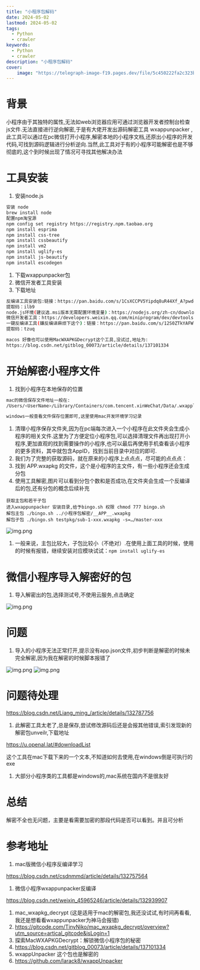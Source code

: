 ```yaml
---
title: "小程序包解码"
date: 2024-05-02
lastmod: 2024-05-02
tags:
  - Python
  - crawler
keywords:
  - Python
  - crawler
description: "小程序包解码"
cover:
    image: "https://telegraph-image-f19.pages.dev/file/5c450222fa2c323bb06e8.jpg"
---
```


# 背景

小程序由于其独特的属性,无法如web浏览器应用可通过浏览器开发者控制台检查js文件.无法直接进行逆向解密,于是有大佬开发出源码解密工具 wxappunpacker ,此工具可以通过在pc微信打开小程序,解密本地的小程序文档,还原出小程序的开发代码,可找到源码逻辑进行分析逆向.当然,此工具对于有的小程序可能解密也是不够彻底的,这个到时候出现了情况可寻找其他解决办法

# 工具安装

1. 安装node.js

```Bash
安装 node
brew install node
配置npm淘宝源
npm config set registry https://registry.npm.taobao.org
npm install esprima
npm install css-tree
npm install cssbeautify
npm install vm2
npm install uglify-es
npm install js-beautify
npm install escodegen
```

1. 下载wxappunpacker包
2. 微信开发者工具安装
3. 下载地址

```Bash
反编译工具安装包:链接：https://pan.baidu.com/s/1CsXCCPV5Yipdq8uR44Xf_A?pwd=ilb9
提取码：ilb9
node.js环境(建议选.msi版本无需配置环境变量)：https://nodejs.org/zh-cn/download
微信开发者工具：https://developers.weixin.qq.com/miniprogram/dev/devtools/download.html
一键反编译工具(嫌反编译麻烦下这个)：链接：https://pan.baidu.com/s/12S0ZTkYAFWYfui7ujjrijw?pwd=tzuq
提取码：tzuq

macos 好像也可以使用MacWXAPKGDecrypt这个工具,没试过,地址为:
https://blog.csdn.net/gitblog_00073/article/details/137101334
```

# 开始解密小程序文件

1. 找到小程序在本地保存的位置

```Bash
mac的微信保存文件地址一般在:
/Users/<UserName>/Library/Containers/com.tencent.xinWeChat/Data/.wxapplet/packages

windows一般查看文件保存位置即可,这里使用mac开发环境学习记录
```

1. 清理小程序保存文件夹,因为在pc端每次进入一个小程序在此文件夹会生成小程序的相关文件.这里为了方便定位小程序包,可以选择清理文件再出现打开小程序,更加直观的找到需要操作的小程序,也可以最后再使用手机查看该小程序的更多资料，其中就包含AppID，找到当前目录中对应的即可.
2. 我们为了完整的获取源码，就在原来的小程序上点点点，尽可能的点点点：
3. 找到 APP.wxapkg 的文件，这个是小程序的主文件，有一些小程序还会生成分包
4. 使用工具解密,图片可以看到分包个数和是否成功,在文件夹会生成一个反编译后的包,还有分包的概念后续补充

```Shell
获取主包和若干子包
进入wxappunpacker 安装目录,给予bingo.sh 权限 chmod 777 bingo.sh
解包主包 ./bingo.sh ../小程序包解密/__APP__.wxapkg 
解包子包 ./bingo.sh testpkg/sub-1-xxx.wxapkg -s=…/master-xxx
```

![img.png](https://telegraph-image-f19.pages.dev/file/68f8e5c42aeb5954409a2.jpg)
1. 一般来说，主包比较大，子包比较小（不绝对）.在使用上面工具的时候，使用的时候有报错，继续安装对应模块试试：`npm install uglify-es`

# 微信小程序导入解密好的包

1. 导入解密出的包,选择测试号,不使用云服务,点击确定

![img.png](https://telegraph-image-f19.pages.dev/file/0d98d3ef413e8d0dbf90a.jpg)
# 问题

1. 导入的小程序无法正常打开,提示没有app.json文件,初步判断是解密的时候未完全解密,因为我在解密的时候脚本报错了

![img.png](https://telegraph-image-f19.pages.dev/file/9aae6e2d02aab8a89cf9e.jpg)
![img.png](https://telegraph-image-f19.pages.dev/file/be90c32a8bb7a9da08c95.jpg)
# 问题待处理

https://blog.csdn.net/Liang_ming_/article/details/132787756

1. 此解密工具太老了,总是保存,尝试修改源码后还是会报其他错误,索引发现新的解密包unveilr,下载地址

https://u.openal.lat/#downloadList

这个工具在mac下载下来的一个文本,不知道如何去使用,在windows倒是可执行的exe

1. 大部分小程序类的工具都是windows的,mac系统在国内不是很友好

# 总结

解密不全也无问题，主要是看需要加密的那段代码是否可以看到。并且可分析

# 参考地址

1. mac版微信小程序反编译学习

https://blog.csdn.net/csdnmmd/article/details/132757564

1. 微信小程序wxappunpacker反编译

https://blog.csdn.net/weixin_45965246/article/details/132939907

1. mac_wxapkg_decrypt  (这是适用于mac的解密包,我还没试试,有时间再看看,我还是想看看wxappunpacker为神马会报错)
2. https://gitcode.com/TinyNiko/mac_wxapkg_decrypt/overview?utm_source=artical_gitcode&isLogin=1
3. 探索MacWXAPKGDecrypt：解锁微信小程序包的秘密
4. https://blog.csdn.net/gitblog_00073/article/details/137101334
5. wxappUnpacker 这个包也是解密的
6. https://github.com/larack8/wxappUnpacker